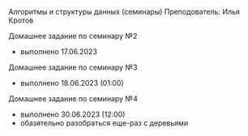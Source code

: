 Алгоритмы и структуры данных (семинары)
Преподователь: Илья Кротов

Домашнее задание по семинару №2
* выполнено 17.06.2023

Домашнее задание по семинару №3
* выполнено 18.06.2023 (01:00)

Домашнее задание по семинару №4
* выполнено 30.06.2023 (12:00)
* обазятельно разобраться еще-раз с деревьями